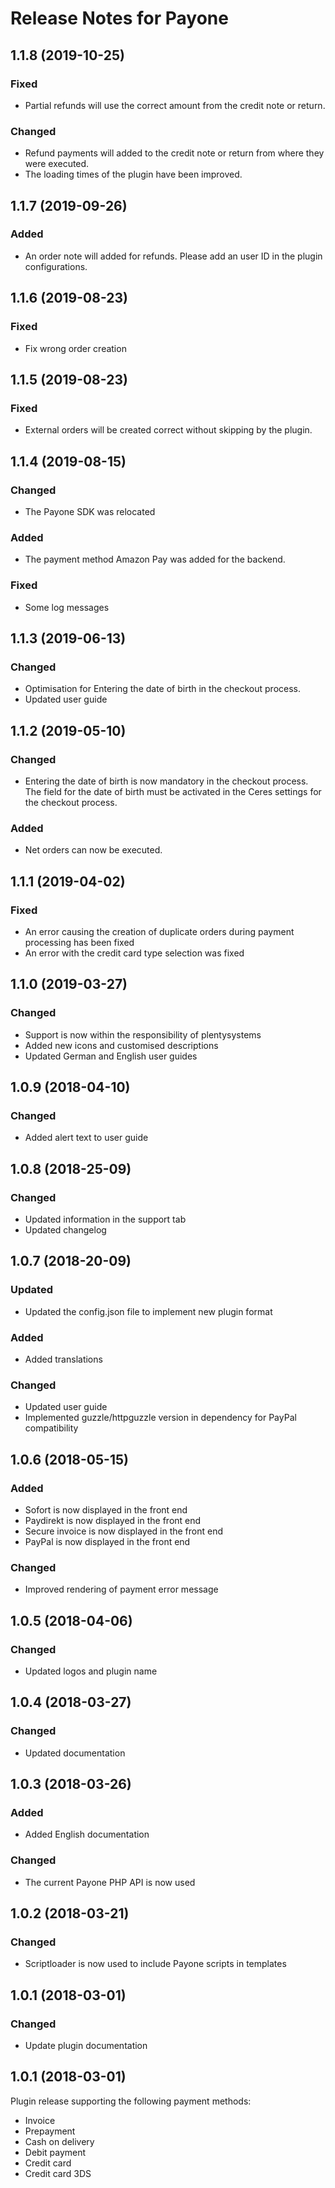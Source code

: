 # Release Notes for Payone

## 1.1.8 (2019-10-25)

### Fixed
- Partial refunds will use the correct amount from the credit note or return.

### Changed
- Refund payments will added to the credit note or return from where they were executed.
- The loading times of the plugin have been improved.

## 1.1.7 (2019-09-26)

### Added
- An order note will added for refunds. Please add an user ID in the plugin configurations.

## 1.1.6 (2019-08-23)

### Fixed
- Fix wrong order creation

## 1.1.5 (2019-08-23)

### Fixed
- External orders will be created correct without skipping by the plugin. 

## 1.1.4 (2019-08-15)

### Changed
- The Payone SDK was relocated

### Added
- The payment method Amazon Pay was added for the backend.

### Fixed
- Some log messages

## 1.1.3 (2019-06-13)

### Changed
- Optimisation for Entering the date of birth in the checkout process.
- Updated user guide

## 1.1.2 (2019-05-10)

### Changed
- Entering the date of birth is now mandatory in the checkout process. The field for the date of birth must be activated in the Ceres settings for the checkout process.

### Added
- Net orders can now be executed.

## 1.1.1 (2019-04-02)

### Fixed
- An error causing the creation of duplicate orders during payment processing has been fixed
- An error with the credit card type selection was fixed

## 1.1.0 (2019-03-27)

### Changed
- Support is now within the responsibility of plentysystems
- Added new icons and customised descriptions
- Updated German and English user guides

## 1.0.9 (2018-04-10)

### Changed
- Added alert text to user guide

## 1.0.8 (2018-25-09)

### Changed
- Updated information in the support tab
- Updated changelog

## 1.0.7 (2018-20-09)

### Updated
- Updated the config.json file to implement new plugin format

### Added
- Added translations

### Changed
- Updated user guide
- Implemented guzzle/httpguzzle version in dependency for PayPal compatibility

## 1.0.6 (2018-05-15)

### Added
- Sofort is now displayed in the front end
- Paydirekt is now displayed in the front end
- Secure invoice is now displayed in the front end
- PayPal is now displayed in the front end

### Changed
- Improved rendering of payment error message

## 1.0.5 (2018-04-06)

### Changed
- Updated logos and plugin name

## 1.0.4 (2018-03-27)

### Changed
- Updated documentation

## 1.0.3 (2018-03-26)

### Added
- Added English documentation

### Changed
- The current Payone PHP API is now used

## 1.0.2 (2018-03-21)

### Changed
- Scriptloader is now used to include Payone scripts in templates

## 1.0.1 (2018-03-01)

### Changed
- Update plugin documentation

## 1.0.1 (2018-03-01)
Plugin release supporting the following payment methods:

- Invoice
- Prepayment
- Cash on delivery
- Debit payment
- Credit card
- Credit card 3DS
